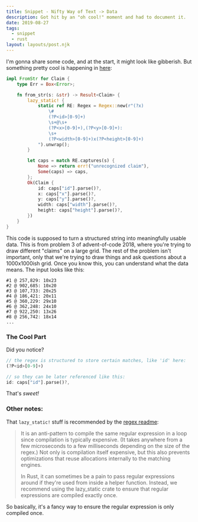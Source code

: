 ```yaml
---
title: Snippet - Nifty Way of Text -> Data
description: Got hit by an "oh cool!" moment and had to document it.
date: 2019-08-27
tags:
  - snippet
  - rust
layout: layouts/post.njk
---
```


I'm gonna share some code, and at the start, it might look like gibberish. But something pretty cool is happening in [here](https://github.com/BurntSushi/advent-of-code/blob/master/aoc03/src/main.rs):

```rust
impl FromStr for Claim {
    type Err = Box<Error>;

    fn from_str(s: &str) -> Result<Claim> {
        lazy_static! {
            static ref RE: Regex = Regex::new(r"(?x)
                \#
                (?P<id>[0-9]+)
                \s+@\s+
                (?P<x>[0-9]+),(?P<y>[0-9]+):
                \s+
                (?P<width>[0-9]+)x(?P<height>[0-9]+)
            ").unwrap();
        }

        let caps = match RE.captures(s) {
            None => return err!("unrecognized claim"),
            Some(caps) => caps,
        };
        Ok(Claim {
            id: caps["id"].parse()?,
            x: caps["x"].parse()?,
            y: caps["y"].parse()?,
            width: caps["width"].parse()?,
            height: caps["height"].parse()?,
        })
    }
}
```

This code is supposed to turn a structured string into meaningfully usable data. This is from problem 3 of advent-of-code 2018, where you're trying to draw different "claims" on a large grid. The rest of the problem isn't important, only that we're trying to draw things and ask questions about a 1000x1000ish grid. Once you know this, you can understand what the data means. The input looks like this:

```
#1 @ 257,829: 10x23
#2 @ 902,685: 10x20
#3 @ 107,733: 20x25
#4 @ 186,421: 20x11
#5 @ 360,229: 29x10
#6 @ 362,248: 24x10
#7 @ 922,250: 13x26
#8 @ 256,742: 18x14
...
```

### The Cool Part

Did you notice?

```rust
// the regex is structured to store certain matches, like 'id' here:
(?P<id>[0-9]+)

// so they can be later referenced like this:
id: caps["id"].parse()?,
```

That's _sweet!_

### Other notes:

That `lazy_static!` stuff is recommended by the [regex readme](https://crates.io/crates/regex):

> It is an anti-pattern to compile the same regular expression in a loop since compilation is typically expensive. (It takes anywhere from a few microseconds to a few milliseconds depending on the size of the regex.) Not only is compilation itself expensive, but this also prevents optimizations that reuse allocations internally to the matching engines.
>
> In Rust, it can sometimes be a pain to pass regular expressions around if they're used from inside a helper function. Instead, we recommend using the lazy_static crate to ensure that regular expressions are compiled exactly once.

So basically, it's a fancy way to ensure the regular expression is only compiled once.
